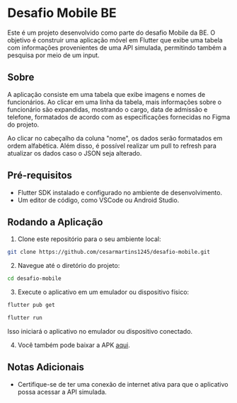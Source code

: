 # Desafio Mobile BE

Este é um projeto desenvolvido como parte do desafio Mobile da BE. O objetivo é construir uma aplicação móvel em Flutter que exibe uma tabela com informações provenientes de uma API simulada, permitindo também a pesquisa por meio de um input.

## Sobre

A aplicação consiste em uma tabela que exibe imagens e nomes de funcionários. Ao clicar em uma linha da tabela, mais informações sobre o funcionário são expandidas, mostrando o cargo, data de admissão e telefone, formatados de acordo com as especificações fornecidas no Figma do projeto.

Ao clicar no cabeçalho da coluna "nome", os dados serão formatados em ordem alfabética. Além disso, é possível realizar um pull to refresh para atualizar os dados caso o JSON seja alterado.

## Pré-requisitos

- Flutter SDK instalado e configurado no ambiente de desenvolvimento.
- Um editor de código, como VSCode ou Android Studio.

## Rodando a Aplicação

1. Clone este repositório para o seu ambiente local:

```bash
git clone https://github.com/cesarmartins1245/desafio-mobile.git
```

2. Navegue até o diretório do projeto:

```bash
cd desafio-mobile
```

3. Execute o aplicativo em um emulador ou dispositivo físico:

```bash
flutter pub get
```
```bash
flutter run
```

Isso iniciará o aplicativo no emulador ou dispositivo conectado.

4. Você também pode baixar a APK [aqui](https://drive.google.com/drive/folders/1Y1iE31zpth6F0DXBOCbSki3aPK_amuzQ?usp=sharing).


## Notas Adicionais

- Certifique-se de ter uma conexão de internet ativa para que o aplicativo possa acessar a API simulada.
